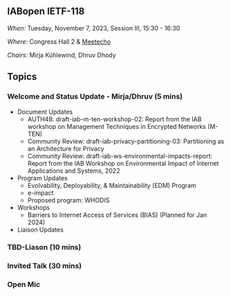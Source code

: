 ## IABopen IETF-118

*When:* Tuesday, November 7, 2023, Session III, 15:30 - 16:30	

*Where:* Congress Hall 2 & [Meetecho](https://meetecho.ietf.org/client/?session=31696)

*Chairs:* Mirja Kühlewind, Dhruv Dhody


## Topics

### Welcome and Status Update - Mirja/Dhruv (5 mins)
* Document Updates
    - AUTH48: draft-iab-m-ten-workshop-02: Report from the IAB workshop on Management Techniques in Encrypted Networks (M-TEN)
    - Community Review: draft-iab-privacy-partitioning-03: Partitioning as an Architecture for Privacy
    - Community Review: draft-iab-ws-environmental-impacts-report: Report from the IAB Workshop on Environmental Impact of Internet Applications and Systems, 2022
* Program Updates
    - Evolvability, Deployability, & Maintainability (EDM) Program
    - e-impact
    - Proposed program: WHODIS
* Workshops
    - Barriers to Internet Access of Services (BIAS) (Planned for Jan 2024)
* Liaison Updates
  
### TBD-Liason (10 mins)

### Invited Talk (30 mins)

### Open Mic
